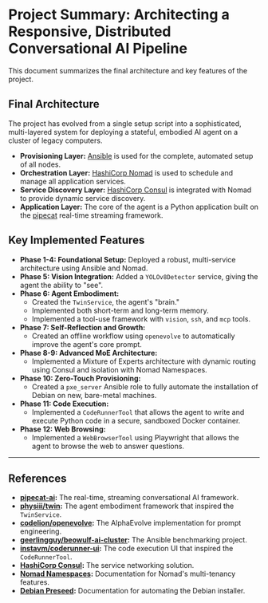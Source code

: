 # Project Summary: Architecting a Responsive, Distributed Conversational AI Pipeline

This document summarizes the final architecture and key features of the project.

## Final Architecture

The project has evolved from a single setup script into a sophisticated, multi-layered system for deploying a stateful, embodied AI agent on a cluster of legacy computers.

- **Provisioning Layer:** [Ansible](https://www.ansible.com/) is used for the complete, automated setup of all nodes.
- **Orchestration Layer:** [HashiCorp Nomad](https://www.nomadproject.io/) is used to schedule and manage all application services.
- **Service Discovery Layer:** [HashiCorp Consul](https://www.consul.io/) is integrated with Nomad to provide dynamic service discovery.
- **Application Layer:** The core of the agent is a Python application built on the [pipecat](https://github.com/pipecat-ai/pipecat) real-time streaming framework.

## Key Implemented Features

- **Phase 1-4: Foundational Setup:** Deployed a robust, multi-service architecture using Ansible and Nomad.
- **Phase 5: Vision Integration:** Added a `YOLOv8Detector` service, giving the agent the ability to "see".
- **Phase 6: Agent Embodiment:**
  - Created the `TwinService`, the agent's "brain."
  - Implemented both short-term and long-term memory.
  - Implemented a tool-use framework with `vision`, `ssh`, and `mcp` tools.
- **Phase 7: Self-Reflection and Growth:**
  - Created an offline workflow using `openevolve` to automatically improve the agent's core prompt.
- **Phase 8-9: Advanced MoE Architecture:**
  - Implemented a Mixture of Experts architecture with dynamic routing using Consul and isolation with Nomad Namespaces.
- **Phase 10: Zero-Touch Provisioning:**
  - Created a `pxe_server` Ansible role to fully automate the installation of Debian on new, bare-metal machines.
- **Phase 11: Code Execution:**
  - Implemented a `CodeRunnerTool` that allows the agent to write and execute Python code in a secure, sandboxed Docker container.
- **Phase 12: Web Browsing:**
  - Implemented a `WebBrowserTool` using Playwright that allows the agent to browse the web to answer questions.

---

## References


- **[pipecat-ai](https://github.com/pipecat-ai/pipecat):** The real-time, streaming conversational AI framework.
- **[physiii/twin](https://github.com/physiii/twin):** The agent embodiment framework that inspired the `TwinService`.
- **[codelion/openevolve](https://github.com/codelion/openevolve):** The AlphaEvolve implementation for prompt engineering.
- **[geerlingguy/beowulf-ai-cluster](https://github.com/geerlingguy/beowulf-ai-cluster):** The Ansible benchmarking project.
- **[instavm/coderunner-ui](https://github.com/instavm/coderunner-ui):** The code execution UI that inspired the `CodeRunnerTool`.
- **[HashiCorp Consul](https://www.consul.io/):** The service networking solution.
- **[Nomad Namespaces](https://developer.hashicorp.com/nomad/docs/namespaces):** Documentation for Nomad's multi-tenancy features.
- **[Debian Preseed](https://wiki.debian.org/DebianInstaller/Preseed):** Documentation for automating the Debian installer.

